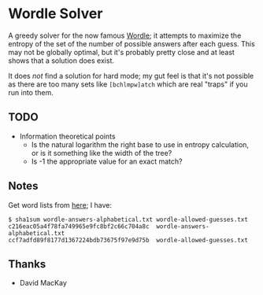 # Wordle Solver

A greedy solver for the now famous
[Wordle](https://www.powerlanguage.co.uk/wordle/); it attempts to maximize the
entropy of the set of the number of possible answers after each guess. This may
not be globally optimal, but it's probably pretty close and at least shows that
a solution does exist.

It does _not_ find a solution for hard mode; my gut feel is that it's not
possible as there are too many sets like `[bchlmpw]atch` which are real "traps"
if you run into them.

## TODO

* Information theoretical points
  * Is the natural logarithm the right base to use in entropy calculation, or is
    it something like the width of the tree?
  * Is -1 the appropriate value for an exact match?

## Notes

Get word lists from
[here](https://www.reddit.com/r/wordle/comments/s4tcw8/a_note_on_wordles_word_list/hstkip2/);
I have:

```
$ sha1sum wordle-answers-alphabetical.txt wordle-allowed-guesses.txt 
c216eac05a4f78fa749965e9fc8bf2c66c704a8c  wordle-answers-alphabetical.txt
ccf7adfd89f8177d1367224bdb73675f97e9d75b  wordle-allowed-guesses.txt
```

## Thanks

* David MacKay

